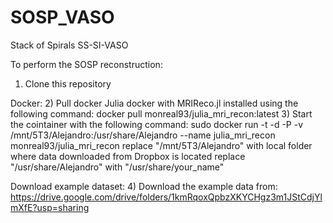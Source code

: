 # SOSP_VASO
Stack of Spirals SS-SI-VASO

To perform the SOSP reconstruction:

  1) Clone this repository

Docker:
  2) Pull docker Julia docker with MRIReco.jl installed using the following command: docker pull monreal93/julia_mri_recon:latest
  3) Start the cointainer with the following command:
     sudo docker run -t -d -P -v /mnt/5T3/Alejandro:/usr/share/Alejandro --name julia_mri_recon monreal93/julia_mri_recon 
     replace "/mnt/5T3/Alejandro" with local folder where data downloaded from Dropbox is located
     replace "/usr/share/Alejandro" with "/usr/share/your_name"
     
Download example dataset:
  4) Download the example data from: https://drive.google.com/drive/folders/1kmRqoxQpbzXKYCHgz3m1JStCdjYlmXfE?usp=sharing
  
  
